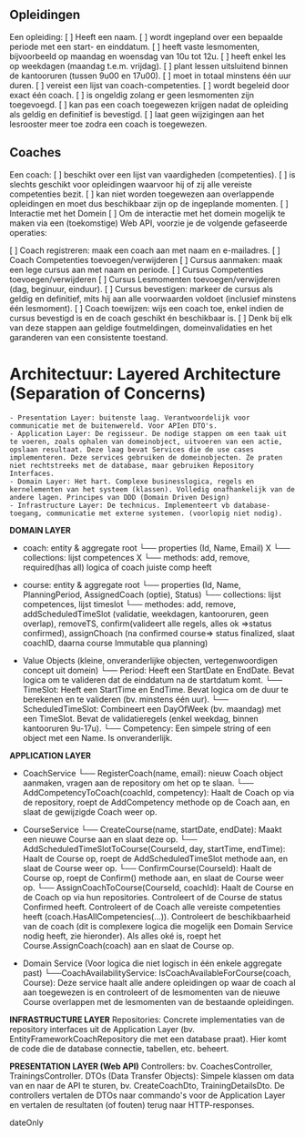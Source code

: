 ## Opleidingen
Een opleiding:
[ ] Heeft een naam.
[ ] wordt ingepland over een bepaalde periode met een start- en einddatum.
[ ] heeft vaste lesmomenten, bijvoorbeeld op maandag en woensdag van 10u tot 12u.
[ ] heeft enkel les op weekdagen (maandag t.e.m. vrijdag).
[ ] plant lessen uitsluitend binnen de kantooruren (tussen 9u00 en 17u00).
[ ] moet in totaal minstens één uur duren.
[ ] vereist een lijst van coach-competenties.
[ ] wordt begeleid door exact één coach.
[ ] is ongeldig zolang er geen lesmomenten zijn toegevoegd.
[ ] kan pas een coach toegewezen krijgen nadat de opleiding als geldig en definitief is bevestigd.
[ ] laat geen wijzigingen aan het lesrooster meer toe zodra een coach is toegewezen.

## Coaches
Een coach:
[ ] beschikt over een lijst van vaardigheden (competenties).
[ ] is slechts geschikt voor opleidingen waarvoor hij of zij alle vereiste competenties bezit.
[ ] kan niet worden toegewezen aan overlappende opleidingen en moet dus beschikbaar zijn op de ingeplande momenten.
[ ] Interactie met het Domein
[ ] Om de interactie met het domein mogelijk te maken via een (toekomstige) Web API, voorzie je de volgende gefaseerde operaties:

[ ] Coach registreren: maak een coach aan met naam en e-mailadres.
[ ] Coach Competenties toevoegen/verwijderen
[ ] Cursus aanmaken: maak een lege cursus aan met naam en periode.
[ ] Cursus Competenties toevoegen/verwijderen
[ ] Cursus Lesmomenten toevoegen/verwijderen (dag, beginuur, einduur).
[ ] Cursus bevestigen: markeer de cursus als geldig en definitief, mits hij aan alle voorwaarden voldoet (inclusief minstens één lesmoment).
[ ] Coach toewijzen: wijs een coach toe, enkel indien de cursus bevestigd is en de coach geschikt én beschikbaar is.
[ ] Denk bij elk van deze stappen aan geldige foutmeldingen, domeinvalidaties en het garanderen van een consistente toestand.

# Architectuur: Layered Architecture (Separation of Concerns)
    - Presentation Layer: buitenste laag. Verantwoordelijk voor communicatie met de buitenwereld. Voor APIen DTO's.
    - Application Layer: De regisseur. De nodige stappen om een taak uit te voeren, zoals ophalen van domeinobject, uitvoeren van een actie, opslaan resultaat. Deze laag bevat Services die de use cases implementeren. Deze services gebruiken de domeinobjecten. Ze praten niet rechtstreeks met de database, maar gebruiken Repository Interfaces.
    - Domain Layer: Het hart. Complexe businesslogica, regels en kernelementen van het systeem (klassen). Volledig onafhankelijk van de andere lagen. Principes van DDD (Domain Driven Design)
    - Infrastructure Layer: De technicus. Implementeert vb database-toegang, communicatie met externe systemen. (voorlopig niet nodig).

**DOMAIN LAYER**
- coach: entity & aggregate root
    └── properties (Id, Name, Email) X 
    └── collections: lijst competences X
    └── methods: add, remove, required(has all) logica of coach juiste comp heeft

- course: entity & aggregate root
    └── properties (Id, Name, PlanningPeriod, AssignedCoach (optie), Status)
    └── collections: lijst competences, lijst timeslot
    └── methodes: add, remove, addScheduledTimeSlot (validatie, weekdagen, kantooruren, geen overlap), removeTS, confirm(valideert alle regels, alles ok =>status confirmed), assignChoach (na confirmed course=> status finalized, slaat coachID, daarna course Immutable qua planning)
    
- Value Objects (kleine, onveranderlijke objecten, vertegenwoordigen concept uit domein)
    └── Period: Heeft een StartDate en EndDate. Bevat logica om te valideren dat de einddatum na de startdatum komt.
    └── TimeSlot: Heeft een StartTime en EndTime. Bevat logica om de duur te berekenen en te valideren (bv. minstens één uur).
    └── ScheduledTimeSlot: Combineert een DayOfWeek (bv. maandag) met een TimeSlot. Bevat de validatieregels (enkel weekdag, binnen kantooruren 9u-17u).
    └── Competency: Een simpele string of een object met een Name. Is onveranderlijk.

**APPLICATION LAYER** 
- CoachService
    └── RegisterCoach(name, email): nieuw Coach object aanmaken, vragen aan de repository om het op te slaan.
    └── AddCompetencyToCoach(coachId, competency): Haalt de Coach op via de repository, roept de AddCompetency methode op de Coach aan, en slaat de gewijzigde Coach weer op.

- CourseService
    └── CreateCourse(name, startDate, endDate): Maakt een nieuwe Course aan en slaat deze op.
    └── AddScheduledTimeSlotToCourse(CourseId, day, startTime, endTime): Haalt de Course op, roept de AddScheduledTimeSlot methode aan, en slaat de Course weer op.
    └── ConfirmCourse(CourseId): Haalt de Course op, roept de Confirm() methode aan, en slaat de Course weer op.
    └── AssignCoachToCourse(CourseId, coachId): 
                Haalt de Course en de Coach op via hun repositories. 
                Controleert of de Course de status Confirmed heeft.
                Controleert of de Coach alle vereiste competenties heeft (coach.HasAllCompetencies(...)).
                Controleert de beschikbaarheid van de coach (dit is complexere logica die mogelijk een Domain Service nodig heeft, zie hieronder).
                Als alles oké is, roept het Course.AssignCoach(coach) aan en slaat de Course op.

- Domain Service (Voor logica die niet logisch in één enkele aggregate past)
    └──CoachAvailabilityService:
                IsCoachAvailableForCourse(coach, Course): Deze service haalt alle andere opleidingen op waar de coach al aan toegewezen is en controleert of de lesmomenten van de nieuwe Course overlappen met de lesmomenten van de bestaande opleidingen.

**INFRASTRUCTURE LAYER**
Repositories: Concrete implementaties van de repository interfaces uit de Application Layer (bv. EntityFrameworkCoachRepository die met een database praat).
Hier komt de code die de database connectie, tabellen, etc. beheert.

**PRESENTATION LAYER (Web API)**
Controllers: bv. CoachesController, TrainingsController.
DTOs (Data Transfer Objects): Simpele klassen om data van en naar de API te sturen, bv. CreateCoachDto, TrainingDetailsDto. De controllers vertalen de DTOs naar commando's voor de Application Layer en vertalen de resultaten (of fouten) terug naar HTTP-responses.

dateOnly
